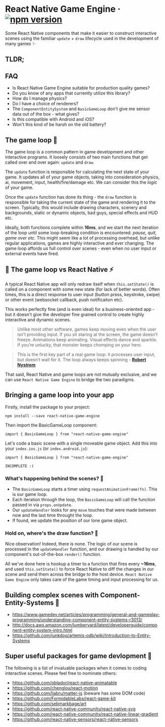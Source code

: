 # React Native Game Engine &middot; [![npm version](https://badge.fury.io/js/react-native-game-engine.svg)](https://badge.fury.io/js/react-native-game-engine)

Some React Native components that make it easier to construct interactive scenes using the familiar ```update``` + ```draw``` lifecycle used in the development of many games ✨

## TLDR;

## FAQ

- Is React Native Game Engine suitable for production quality games?
- Do you know of any apps that currently utilize this library?
- How do I manage physics?
- Do I have a choice of renderers?
- The ```ComponentEntitySystem``` and ```BasicGameLoop``` don't give me sensor data out of the box - what gives?
- Is this compatible with Android and iOS?
- Won't this kind of be harsh on the old battery?

## The game loop 🔁

The game loop is a common pattern in game development and other interactive programs. It loosely consists of two main functions that get called over and over again: ```update``` and ```draw```. 

The ```update``` function is responsible for calculating the next state of your game. It updates all of your game objects, taking into consideration physics, ai, movement, input, health/fire/damage etc. We can consider this the *logic* of your game.

Once the ```update``` function has done its thing - the ```draw``` function is responsible for taking the current state of the game and rendering it to the screen. Typically, this would include drawing characters, scenery and backgrounds, static or dynamic objects, bad guys, special effects and HUD etc.

Ideally, both functions complete within **16ms**, and we start the next iteration of the loop until some loop-breaking condition is encountered: *pause, quit, game over etc*. This might seem like a lot of processing overhead, but unlike regular applications, games are highly interactive and ever changing. The game loop affords us full control over scenes - even when no user input or external events have fired.

## 🔁 The game loop vs React Native ⚡

A typical React Native app will only redraw itself when ```this.setState()``` is called on a component with some new state (for lack of better words). Often times, this is a direct response to user input (button press, keystroke, swipe) or other event (websocket callback, push notificaiton etc).

This works perfectly fine (and is even ideal) for a business-oriented app - but it doesn't give the developer fine grained control to create highly interactive and dynamic scenes.

> Unlike most other software, games keep moving even when the user isn’t providing input. If you sit staring at the screen, the game doesn’t freeze. Animations keep animating. Visual effects dance and sparkle. If you’re unlucky, that monster keeps chomping on your hero.

> This is the first key part of a real game loop: it processes user input, but doesn’t wait for it. The loop always keeps spinning - **[Robert Nystrom](http://gameprogrammingpatterns.com/game-loop.html)**

That said, React Native and game loops are not mutually exclusive, and we can use ```React Native Game Engine``` to bridge the two paradigms.

## Bringing a game loop into your app

Firstly, install the package to your project: 

```npm install --save react-native-game-engine```

Then import the BasicGameLoop component: 

```import { BasicGameLoop } from "react-native-game-engine"```

Let's code a basic scene with a single moveable game object. Add this into your ```index.ios.js``` (or ```index.android.js```):

```
import { BasicGameLoop } from "react-native-game-engine"

INCOMPLETE :(

```

### What's happening behind the scenes? 🎥

- The ```BasicGameLoop``` starts a timer using ```requestAnimationFrame(fn)```. This is our game loop.
- Each iteration through the loop, the ```BasicGameLoop``` will call the function passed in via ```props.onUpdate```.
- Our ```updateHandler``` looks for any ```move``` touches that were made between now and the last time throught the loop.
- If found, we update the position of our lone game object.

### Hold on, where's the draw function? 🎨

Nice observation! Indeed, there is none. The logic of our scene is processed in the ```updateHandler``` function, and our drawing is handled by our component's out-of-the-box ```render()``` function.

All we've done here is hookup a timer to a function that fires every **~16ms**, and used ```this.setState()``` to force React Native to diff the changes in our scene and send them across the bridge to the host device. ```React Native Game Engine``` only takes care of the game timing and input processing for us.

## Building complex scenes with Component-Entity-Systems 👷

- https://www.gamedev.net/articles/programming/general-and-gameplay-programming/understanding-component-entity-systems-r3013/
- http://docs.aws.amazon.com/lumberyard/latest/developerguide/component-entity-system-intro.html
- https://github.com/junkdog/artemis-odb/wiki/Introduction-to-Entity-Systems

## Super useful packages for game devlopment 🎁

The following is a list of invaluable packages when it comes to coding interactive scenes. Please feel free to nominate others:

- https://github.com/oblador/react-native-animatable
- https://github.com/chenglou/react-motion
- https://github.com/liabru/matter-js (beware has some DOM code)
- https://github.com/FormidableLabs/react-game-kit
- https://github.com/sebmarkbage/art
- https://github.com/react-native-community/react-native-svg
- https://github.com/react-native-community/react-native-linear-gradient
- https://github.com/react-native-sensors/react-native-sensors